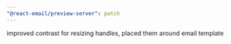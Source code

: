 ```yaml
---
"@react-email/preview-server": patch
---
```


improved contrast for resizing handles, placed them around email template
